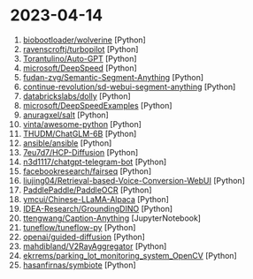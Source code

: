 # 2023-04-14

1. [biobootloader/wolverine](https://github.com/biobootloader/wolverine "") [Python]
2. [ravenscroftj/turbopilot](https://github.com/ravenscroftj/turbopilot "Turbopilot is an open source large-language-model based code completion engine that runs locally on CPU") [Python]
3. [Torantulino/Auto-GPT](https://github.com/Torantulino/Auto-GPT "An experimental open-source attempt to make GPT-4 fully autonomous.") [Python]
4. [microsoft/DeepSpeed](https://github.com/microsoft/DeepSpeed "DeepSpeed is a deep learning optimization library that makes distributed training and inference easy, efficient, and effective.") [Python]
5. [fudan-zvg/Semantic-Segment-Anything](https://github.com/fudan-zvg/Semantic-Segment-Anything "Automated dense category annotation engine that serves as the initial semantic labeling for the Segment Anything dataset (SA-1B).") [Python]
6. [continue-revolution/sd-webui-segment-anything](https://github.com/continue-revolution/sd-webui-segment-anything "Segment Anything for Stable Diffusion Webui") [Python]
7. [databrickslabs/dolly](https://github.com/databrickslabs/dolly "Databricks’ Dolly, a large language model trained on the Databricks Machine Learning Platform") [Python]
8. [microsoft/DeepSpeedExamples](https://github.com/microsoft/DeepSpeedExamples "Example models using DeepSpeed") [Python]
9. [anuragxel/salt](https://github.com/anuragxel/salt "Segment Anything Labelling Tool") [Python]
10. [vinta/awesome-python](https://github.com/vinta/awesome-python "A curated list of awesome Python frameworks, libraries, software and resources") [Python]
11. [THUDM/ChatGLM-6B](https://github.com/THUDM/ChatGLM-6B "ChatGLM-6B：开源双语对话语言模型 | An Open Bilingual Dialogue Language Model") [Python]
12. [ansible/ansible](https://github.com/ansible/ansible "Ansible is a radically simple IT automation platform that makes your applications and systems easier to deploy and maintain. Automate everything from code deployment to network configuration to cloud management, in a language that approaches plain English, using SSH, with no agents to install on remote systems. https://docs.ansible.com.") [Python]
13. [7eu7d7/HCP-Diffusion](https://github.com/7eu7d7/HCP-Diffusion "A universal Stable-Diffusion toolbox") [Python]
14. [n3d1117/chatgpt-telegram-bot](https://github.com/n3d1117/chatgpt-telegram-bot "🤖 A Telegram bot that integrates with OpenAI's official ChatGPT APIs to provide answers, written in Python") [Python]
15. [facebookresearch/fairseq](https://github.com/facebookresearch/fairseq "Facebook AI Research Sequence-to-Sequence Toolkit written in Python.") [Python]
16. [liujing04/Retrieval-based-Voice-Conversion-WebUI](https://github.com/liujing04/Retrieval-based-Voice-Conversion-WebUI "Use less than 10 minutes vocal to fast train a voice conversion model!") [Python]
17. [PaddlePaddle/PaddleOCR](https://github.com/PaddlePaddle/PaddleOCR "Awesome multilingual OCR toolkits based on PaddlePaddle (practical ultra lightweight OCR system, support 80+ languages recognition, provide data annotation and synthesis tools, support training and deployment among server, mobile, embedded and IoT devices)") [Python]
18. [ymcui/Chinese-LLaMA-Alpaca](https://github.com/ymcui/Chinese-LLaMA-Alpaca "中文LLaMA&Alpaca大语言模型+本地CPU/GPU部署 (Chinese LLaMA & Alpaca LLMs)") [Python]
19. [IDEA-Research/GroundingDINO](https://github.com/IDEA-Research/GroundingDINO "The official implementation of Grounding DINO: Marrying DINO with Grounded Pre-Training for Open-Set Object Detection") [Python]
20. [ttengwang/Caption-Anything](https://github.com/ttengwang/Caption-Anything "Caption-Anything is a versatile tool combining image segmentation, visual captioning, and ChatGPT, generating tailored captions with diverse controls for user preferences.") [JupyterNotebook]
21. [tuneflow/tuneflow-py](https://github.com/tuneflow/tuneflow-py "🧠+🎧 Build your music algorithms and AI models with the next-gen DAW 🔥") [Python]
22. [openai/guided-diffusion](https://github.com/openai/guided-diffusion "") [Python]
23. [mahdibland/V2RayAggregator](https://github.com/mahdibland/V2RayAggregator "Collect Lots of Shadowsocks, ShadowsocksR, Trojan, Vmess from Public Sources & Filter Best Nodes By Speed") [Python]
24. [ekrrems/parking_lot_monitoring_system_OpenCV](https://github.com/ekrrems/parking_lot_monitoring_system_OpenCV "This repo finds free parking spaces in the parking lot using only image processing") [Python]
25. [hasanfirnas/symbiote](https://github.com/hasanfirnas/symbiote "Your target's phone's front and back cameras📸 can be accessed by sending a link🔗.") [Python]
